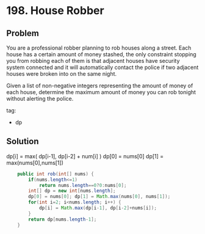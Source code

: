 # 198. House Robber

## Problem

You are a professional robber planning to rob houses along a street. Each house has a certain amount of money stashed, the only constraint stopping you from robbing each of them is that adjacent houses have security system connected and it will automatically contact the police if two adjacent houses were broken into on the same night.

Given a list of non-negative integers representing the amount of money of each house, determine the maximum amount of money you can rob tonight without alerting the police.

tag:
- dp

## Solution

dp[i] = max( dp[i-1], dp[i-2] + num[i] )
dp[0] = nums[0]
dp[1] = max(nums[0],nums[1])

```java
	public int rob(int[] nums) {
		if(nums.length<=1)
			return nums.length==0?0:nums[0];
		int[] dp = new int[nums.length];
		dp[0] = nums[0]; dp[1] = Math.max(nums[0], nums[1]);
		for(int i=2; i<nums.length; i++) {
			dp[i] = Math.max(dp[i-1], dp[i-2]+nums[i]);
		}
		return dp[nums.length-1];
	}
```

